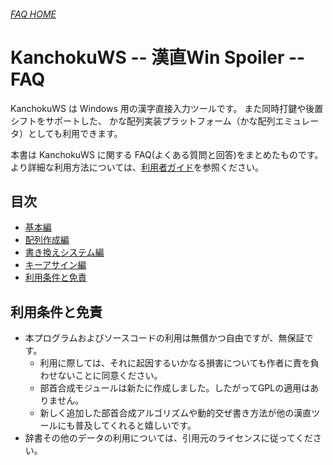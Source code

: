 ###### [FAQ HOME](FAQ.md#FAQ-HOME)

# KanchokuWS -- 漢直Win Spoiler -- FAQ
KanchokuWS は Windows 用の漢字直接入力ツールです。
また同時打鍵や後置シフトをサポートした、
かな配列実装プラットフォーム（かな配列エミュレータ）としても利用できます。

本書は KanchokuWS に関する FAQ(よくある質問と回答)をまとめたものです。
より詳細な利用方法については、[利用者ガイド](MANUAL.md#top)を参照ください。

## 目次

- [基本編](FAQ/FAQ-基本.md#faq-home)
- [配列作成編](FAQ/FAQ-配列作成.md#faq-home)
- [書き換えシステム編](FAQ/FAQ-書き換え.md#faq-home)
- [キーアサイン編](FAQ/FAQ-キーアサイン.md#faq-home)
- [利用条件と免責](#利用条件と免責)

## 利用条件と免責
- 本プログラムおよびソースコードの利用は無償かつ自由ですが、無保証です。
  - 利用に際しては、それに起因するいかなる損害についても作者に責を負わせないことに同意ください。
  - 部首合成モジュールは新たに作成しました。したがってGPLの適用はありません。
  - 新しく追加した部首合成アルゴリズムや動的交ぜ書き方法が他の漢直ツールにも普及してくれると嬉しいです。
- 辞書その他のデータの利用については、引用元のライセンスに従ってください。

